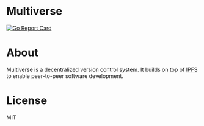 # Multiverse

[![Go Report Card](https://goreportcard.com/badge/github.com/yondero/multiverse)](https://goreportcard.com/report/github.com/yondero/multiverse)

# About

Multiverse is a decentralized version control system.  It builds on top of [IPFS](https://github.com/ipfs/go-ipfs) to enable peer-to-peer software development.

# License

MIT